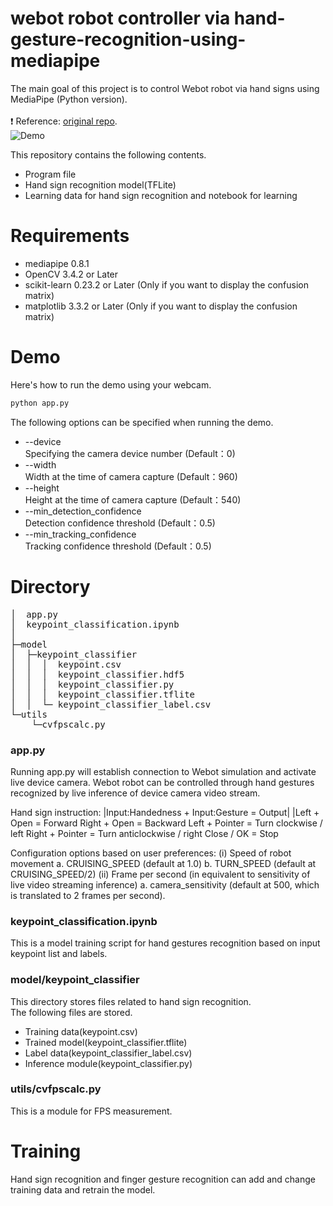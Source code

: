 # webot robot controller via hand-gesture-recognition-using-mediapipe
The main goal of this project is to control Webot robot via hand signs using MediaPipe (Python version).<br> 
<br> ❗ Reference: [original repo](https://github.com/kinivi/hand-gesture-recognition-mediapipe).
<br> 
![Demo](https://github.com/jiawenchim/images/blob/main/Webot%20demo%20(1).gif)

This repository contains the following contents.
* Program file
* Hand sign recognition model(TFLite)
* Learning data for hand sign recognition and notebook for learning

# Requirements
* mediapipe 0.8.1
* OpenCV 3.4.2 or Later
* scikit-learn 0.23.2 or Later (Only if you want to display the confusion matrix) 
* matplotlib 3.3.2 or Later (Only if you want to display the confusion matrix)

# Demo
Here's how to run the demo using your webcam.
```bash
python app.py
```

The following options can be specified when running the demo.
* --device<br>Specifying the camera device number (Default：0)
* --width<br>Width at the time of camera capture (Default：960)
* --height<br>Height at the time of camera capture (Default：540)
* --min_detection_confidence<br>
Detection confidence threshold (Default：0.5)
* --min_tracking_confidence<br>
Tracking confidence threshold (Default：0.5)

# Directory
<pre>
│  app.py
│  keypoint_classification.ipynb
│  
├─model
│  ├─keypoint_classifier
│  │  │  keypoint.csv
│  │  │  keypoint_classifier.hdf5
│  │  │  keypoint_classifier.py
│  │  │  keypoint_classifier.tflite
│  │  └─ keypoint_classifier_label.csv        
└─utils
    └─cvfpscalc.py
</pre>
### app.py
Running app.py will establish connection to Webot simulation and activate live device camera. Webot robot can be controlled through hand gestures recognized by live inference of device camera video stream. 

Hand sign instruction:
|Input:Handedness +	Input:Gesture = Output|	
|Left + Open = Forward
Right + Open = Backward
Left  + Pointer = Turn clockwise / left
Right + Pointer = Turn anticlockwise / right
Close / OK = Stop

Configuration options based on user preferences: 
(i)	Speed of robot movement
    a.	CRUISING_SPEED (default at 1.0)
    b.	TURN_SPEED (default at CRUISING_SPEED/2)
(ii)	Frame per second (in equivalent to sensitivity of live video streaming inference)
    a.	camera_sensitivity (default at 500, which is translated to 2 frames per second).


### keypoint_classification.ipynb
This is a model training script for hand gestures recognition based on input keypoint list and labels.

### model/keypoint_classifier
This directory stores files related to hand sign recognition.<br>
The following files are stored.
* Training data(keypoint.csv)
* Trained model(keypoint_classifier.tflite)
* Label data(keypoint_classifier_label.csv)
* Inference module(keypoint_classifier.py)

### utils/cvfpscalc.py
This is a module for FPS measurement.

# Training
Hand sign recognition and finger gesture recognition can add and change training data and retrain the model.

